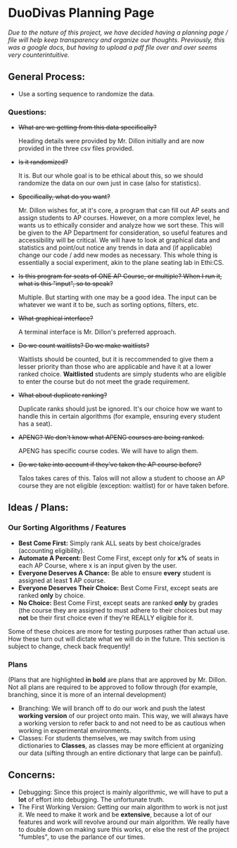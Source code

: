 # DuoDivas Planning Page 
 
_Due to the nature of this project, we have decided having a planning page / file will help keep transparency and organize our thoughts. Previously, this was a google docs, but having to upload a pdf file over and over seems very counterintuitive._ 
 
## General Process: 
 
- Use a sorting sequence to randomize the data. 
 
### Questions: 

- ~~What are we getting from this data specifically?~~ 
 
 	Heading details were provided by Mr. Dillon initially and are now provided in the three csv files provided. 
 
- ~~Is it randomized?~~ 
 
 	It is. But our whole goal is to be ethical about this, so we should randomize the data on our own just in case (also for statistics). 
 
- ~~Specifically, what do you want?~~
 
 	Mr. Dillon wishes for, at it's core, a program that can fill out AP seats and assign students to AP courses. However, on a more complex level, he wants us to ethically consider and analyze how we sort these. This will be given to the AP Department for consideration, so useful features and accessibility will be critical. We will have to look at graphical data and statistics and point/out notice any trends in data and (if applicable) change our code / add new modes as necessary. This whole thing is essentially a social experiment, akin to the plane seating lab in Ethi:CS. 
 
- ~~Is this program for seats of ONE AP Course, or multiple? When I run it, what is this "input", so to speak?~~

 	Multiple. But starting with one may be a good idea. The input can be whatever we want it to be, such as sorting options, filters, etc. 

- ~~What graphical interface?~~ 
 
 	A terminal interface is Mr. Dillon's preferred approach. 
 
- ~~Do we count waitlists? Do we make waitlists?~~ 
 
 	Waitlists should be counted, but it is reccommended to give them a lesser priority than those who are applicable and have it at a lower ranked choice. **Waitlisted** students are simply students who are eligible to enter the course but do not meet the grade requirement. 
 
- ~~What about duplicate ranking?~~ 
 
 	Duplicate ranks should just be ignored. It's our choice how we want to handle this in certain algorithms (for example, ensuring every student has a seat). 
 
- ~~APENG? We don't know what APENG courses are being ranked.~~
 
 	APENG has specific course codes. We will have to align them. 
 
- ~~Do we take into account if they've taken the AP course before?~~ 
 
 	Talos takes cares of this. Talos will not allow a student to choose an AP course they are not eligible (exception: waitlist) for or have taken before. 
 
## Ideas / Plans: 
 
### Our Sorting Algorithms / Features 
 
- **Best Come First:** Simply rank ALL seats by best choice/grades (accounting eligibility). 
- **Automate A Percent:** Best Come First, except only for **x%** of seats in each AP Course, where x is an input given by the user. 
- **Everyone Deserves A Chance:** Be able to ensure **every** student is assigned at least **1** AP course. 
- **Everyone Deserves Their Choice:** Best Come First, except seats are ranked **only** by choice. 
- **No Choice:** Best Come First, except seats are ranked **only** by grades (the course they are assigned to must adhere to their choices but may **not** be their first choice even if they're REALLY eligible for it. 
 
Some of these choices are more for testing purposes rather than actual use. How these turn out will dictate what we will do in the future. This section is subject to change, check back frequently! 
 
### Plans 
 
(Plans that are highlighted **in bold** are plans that are approved by Mr. Dillon. Not all plans are required to be approved to follow through (for example, branching, since it is more of an internal development) 
 
- Branching: We will branch off to do our work and push the latest **working version** of our project onto main. This way, we will always have a working version to refer back to and not need to be as cautious when working in experimental environments. 
- Classes: For students themselves, we may switch from using dictionaries to **Classes**, as classes may be more efficient at organizing our data (sifting through an entire dictionary that large can be painful).
 
## Concerns: 
 
- Debugging: Since this project is mainly algorithmic, we will have to put a **lot** of effort into debugging. The unfortunate truth. 
- The First Working Version: Getting our main algorithm to work is not just it. We need to make it work and be **extensive**, because a lot of our features and work will revolve around our main algorithm. We really have to double down on making sure this works, or else the rest of the project "fumbles", to use the parlance of our times.  

